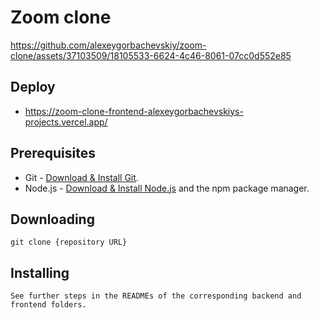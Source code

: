 # Zoom clone

https://github.com/alexeygorbachevskiy/zoom-clone/assets/37103509/18105533-6624-4c46-8061-07cc0d552e85


## Deploy

- https://zoom-clone-frontend-alexeygorbachevskiys-projects.vercel.app/

## Prerequisites

- Git - [Download & Install Git](https://git-scm.com/downloads).
- Node.js - [Download & Install Node.js](https://nodejs.org/en/download/) and the npm package manager.

## Downloading

```
git clone {repository URL}
```

## Installing

```
See further steps in the READMEs of the corresponding backend and frontend folders. 
```
